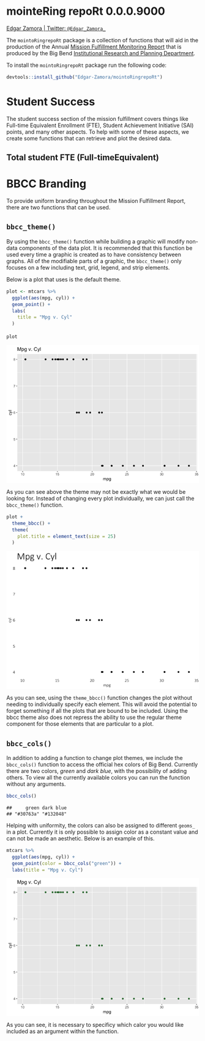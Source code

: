 mointeRing repoRt 0.0.0.9000
============================

[Edgar Zamora \| Twitter:
`@Edgar_Zamora_`](https://twitter.com/Edgar_Zamora_)

The `mointoRingrepoRt` package is a collection of functions that will
aid in the production of the Annual [Mission Fulfillment Monitoring
Report](https://www.bigbend.edu/monitoring-reports/) that is produced by
the Big Bend [Institutional Research and Planning
Department](https://www.bigbend.edu/information-center/institutional-research-planning/).

To install the `mointoRingrepoRt` package run the following code:

``` r
devtools::install_github("Edgar-Zamora/mointoRingrepoRt")
```

Student Success
===============

The student success section of the mission fulfillment covers things
like Full-time Equivalent Enrollment (FTE), Student Achievement
Initiative (SAI) points, and many other aspects. To help with some of
these aspects, we create some functions that can retrieve and plot the
desired data.

Total student FTE (Full‐timeEquivalent)
---------------------------------------

BBCC Branding
=============

To provide uniform branding throughout the Mission Fulfillment Report,
there are two functions that can be used.

`bbcc_theme()`
--------------

By using the `bbcc_theme()` function while building a graphic will
modify non-data components of the data plot. It is recommended that this
function be used every time a graphic is created as to have consistency
between graphs. All of the modifiable parts of a graphic, the
`bbcc_theme()` only focuses on a few including text, grid, legend, and
strip elements.

Below is a plot that uses is the default theme.

``` r
plot <- mtcars %>%
  ggplot(aes(mpg, cyl)) +
  geom_point() +
  labs(
    title = "Mpg v. Cyl"
  )

plot
```

<img src="README_files/figure-markdown_github/bbcc_theme_1-1.png" style="display: block; margin: auto;" />

As you can see above the theme may not be exactly what we would be
looking for. Instead of changing every plot individually, we can just
call the `bbcc_theme()` function.

``` r
plot +
  theme_bbcc() +
  theme(
    plot.title = element_text(size = 25)
  )
```

<img src="README_files/figure-markdown_github/bbcc_theme_2-1.png" style="display: block; margin: auto;" />

As you can see, using the `theme_bbcc()` function changes the plot
without needing to individually specify each element. This will avoid
the potential to forget something if all the plots that are bound to be
included. Using the bbcc theme also does not repress the ability to use
the regular theme component for those elements that are particular to a
plot.

`bbcc_cols()`
-------------

In addition to adding a function to change plot themes, we include the
`bbcc_cols()` function to access the official hex colors of Big Bend.
Currently there are two colors, *green* and *dark blue*, with the
possibility of adding others. To view all the currently available colors
you can run the function without any arguments.

``` r
bbcc_cols()
```

    ##     green dark blue 
    ## "#30763a" "#132048"

Helping with uniformity, the colors can also be assigned to different
`geoms_` in a plot. Currently it is only possible to assign color as a
constant value and can not be made an aesthetic. Below is an example of
this.

``` r
mtcars %>% 
  ggplot(aes(mpg, cyl)) +
  geom_point(color = bbcc_cols("green")) +
  labs(title = "Mpg v. Cyl")
```

<img src="README_files/figure-markdown_github/bbcc_cols_plot-1.png" style="display: block; margin: auto;" />

As you can see, it is necessary to specificy which calor you would like
included as an argument within the function.
